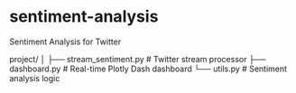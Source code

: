 # sentiment-analysis
Sentiment Analysis for Twitter

project/
│
├── stream_sentiment.py      # Twitter stream processor
├── dashboard.py             # Real-time Plotly Dash dashboard
└── utils.py                 # Sentiment analysis logic


